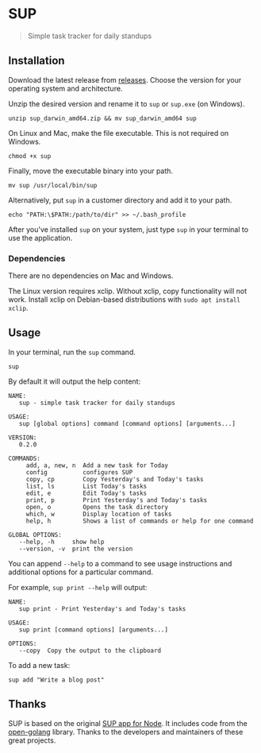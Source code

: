 # SUP

> Simple task tracker for daily standups

## Installation

Download the latest release from [releases](https://github.com/knicklabs/sup/releases).
Choose the version for your operating system and architecture.

Unzip the desired version and rename it to `sup` or `sup.exe` (on Windows).

```
unzip sup_darwin_amd64.zip && mv sup_darwin_amd64 sup
```

On Linux and Mac, make the file executable. This is not required on Windows. 

```
chmod +x sup
```

Finally, move the executable binary into your path.

```
mv sup /usr/local/bin/sup
```

Alternatively, put `sup` in a customer directory and add it to your path.

```
echo "PATH:\$PATH:/path/to/dir" >> ~/.bash_profile
```

After you've installed `sup` on your system, just type `sup` in your terminal to use the application.

### Dependencies

There are no dependencies on Mac and Windows.

The Linux version requires xclip. Without xclip, copy functionality will not work. Install xclip on Debian-based distributions with `sudo apt install xclip`.

## Usage

In your terminal, run the `sup` command.

```
sup
```

By default it will output the help content:

```
NAME:
   sup - simple task tracker for daily standups

USAGE:
   sup [global options] command [command options] [arguments...]

VERSION:
   0.2.0

COMMANDS:
     add, a, new, n  Add a new task for Today
     config          configures SUP
     copy, cp        Copy Yesterday's and Today's tasks
     list, ls        List Today's tasks
     edit, e         Edit Today's tasks
     print, p        Print Yesterday's and Today's tasks
     open, o         Opens the task directory
     which, w        Display location of tasks
     help, h         Shows a list of commands or help for one command

GLOBAL OPTIONS:
   --help, -h     show help
   --version, -v  print the version
```

You can append `--help` to a command to see usage instructions and additional options for a particular command.

For example, `sup print --help` will output:

```
NAME:
   sup print - Print Yesterday's and Today's tasks

USAGE:
   sup print [command options] [arguments...]

OPTIONS:
   --copy  Copy the output to the clipboard
```

To add a new task:

```
sup add "Write a blog post"
```

## Thanks

SUP is based on the original [SUP app for Node](https://github.com/ItsJonQ/sup). It includes code from the [open-golang](https://github.com/skratchdot/open-golang) library. Thanks to the developers and maintainers of these great projects.
